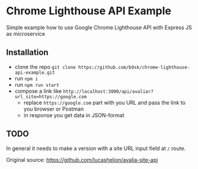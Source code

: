 # Chrome Lighthouse API Example
Simple example how to use Google Chrome Lighthouse API with Express JS as microservice

## Installation
* clone the repo `git clone https://github.com/b9sk/chrome-lighthouse-api-example.git`
* run `npm i`
* run `npm run start`
* compose a link like `http://localhost:3000/api/avaliar?url_site=https://google.com`
  + replace `https://google.com` part with you URL and pass the link to you browser or Postman
  + in response you get data in JSON-format
  
## TODO
In general it needs to make a version with a site URL input field at `/` route.

Original source: https://github.com/lucashelion/avalia-site-api
